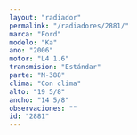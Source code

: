 ```yaml
---
layout: "radiador"
permalink: "/radiadores/2881/"
marca: "Ford"
modelo: "Ka"
ano: "2006"
motor: "L4 1.6"
transmision: "Estándar"
parte: "M-388"
clima: "Con clima"
alto: "19 5/8"
ancho: "14 5/8"
observaciones: ""
id: "2881"
---
```


